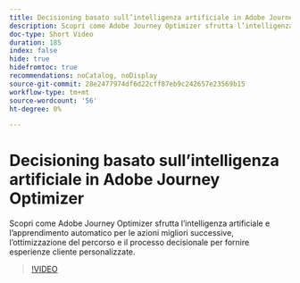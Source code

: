 ```yaml
---
title: Decisioning basato sull’intelligenza artificiale in Adobe Journey Optimizer
description: Scopri come Adobe Journey Optimizer sfrutta l’intelligenza artificiale e l’apprendimento automatico per le azioni migliori successive, l’ottimizzazione del percorso e il processo decisionale per fornire esperienze cliente personalizzate.
doc-type: Short Video
duration: 185
index: false
hide: true
hidefromtoc: true
recommendations: noCatalog, noDisplay
source-git-commit: 28e2477974df6d22cff87eb9c242657e23569b15
workflow-type: tm+mt
source-wordcount: '56'
ht-degree: 0%

---
```



# Decisioning basato sull’intelligenza artificiale in Adobe Journey Optimizer

Scopri come Adobe Journey Optimizer sfrutta l’intelligenza artificiale e l’apprendimento automatico per le azioni migliori successive, l’ottimizzazione del percorso e il processo decisionale per fornire esperienze cliente personalizzate.

<!-- 62_S520_3442520_184_aipowered-decisioning-in-adobe-journey-optimizer -->
>[!VIDEO](https://video.tv.adobe.com/v/3458219/?learn=on&enablevpops=true)
